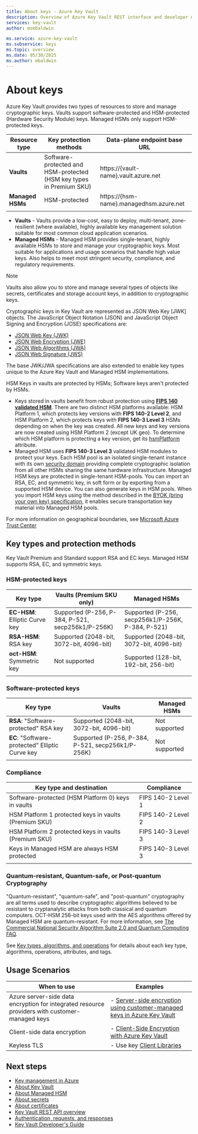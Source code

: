 ```yaml
---
title: About keys - Azure Key Vault
description: Overview of Azure Key Vault REST interface and developer details for keys.
services: key-vault
author: msmbaldwin

ms.service: azure-key-vault
ms.subservice: keys
ms.topic: overview
ms.date: 05/30/2025
ms.author: mbaldwin
---
```


# About keys

Azure Key Vault provides two types of resources to store and manage cryptographic keys. Vaults support software-protected and HSM-protected (Hardware Security Module) keys. Managed HSMs only support HSM-protected keys.

|Resource type|Key protection methods|Data-plane endpoint base URL|
|--|--|--|
| **Vaults** | Software-protected and HSM-protected (HSM key types in Premium SKU) | https://{vault-name}.vault.azure.net |
| **Managed HSMs** | HSM-protected | https://{hsm-name}.managedhsm.azure.net |
||||

- **Vaults** - Vaults provide a low-cost, easy to deploy, multi-tenant, zone-resilient (where available), highly available key management solution suitable for most common cloud application scenarios.
- **Managed HSMs** - Managed HSM provides single-tenant, highly available HSMs to store and manage your cryptographic keys. Most suitable for applications and usage scenarios that handle high value keys. Also helps to meet most stringent security, compliance, and regulatory requirements. 

> [!NOTE]
> Vaults also allow you to store and manage several types of objects like secrets, certificates and storage account keys, in addition to cryptographic keys.

Cryptographic keys in Key Vault are represented as JSON Web Key [JWK] objects. The JavaScript Object Notation (JSON) and JavaScript Object Signing and Encryption (JOSE) specifications are:

- [JSON Web Key (JWK)](https://tools.ietf.org/html/draft-ietf-jose-json-web-key)  
- [JSON Web Encryption (JWE)](https://datatracker.ietf.org/doc/html/draft-jones-json-web-encryption)  
- [JSON Web Algorithms (JWA)](https://datatracker.ietf.org/doc/html/draft-ietf-jose-json-web-algorithms)  
- [JSON Web Signature (JWS)](https://tools.ietf.org/html/draft-ietf-jose-json-web-signature) 

The base JWK/JWA specifications are also extended to enable key types unique to the Azure Key Vault and Managed HSM implementations. 

HSM Keys in vaults are protected by HSMs; Software keys aren't protected by HSMs.

- Keys stored in vaults benefit from robust protection using **[FIPS 140 validated HSM](/azure/key-vault/keys/about-keys#compliance)**. There are two distinct HSM platforms available: HSM Platform 1, which protects key versions with **FIPS 140-2 Level 2**, and HSM Platform 2, which protects keys with **FIPS 140-3 Level 3** HSMs depending on when the key was created. All new keys and key versions are now created using HSM Platform 2 (except UK geo). To determine which HSM platform is protecting a key version, get its [hsmPlatform](about-keys-details.md#key-attributes) attribute. 
- Managed HSM uses **FIPS 140-3 Level 3** validated HSM modules to protect your keys. Each HSM pool is an isolated single-tenant instance with its own [security domain](../managed-hsm/security-domain.md) providing complete cryptographic isolation from all other HSMs sharing the same hardware infrastructure. Managed HSM keys are protected in single-tenant HSM-pools. You can import an RSA, EC, and symmetric key, in soft form or by exporting from a supported HSM device. You can also generate keys in HSM pools. When you import HSM keys using the method described in the [BYOK (bring your own key) specification](../keys/byok-specification.md), it enables secure transportation key material into Managed HSM pools. 

For more information on geographical boundaries, see [Microsoft Azure Trust Center](https://azure.microsoft.com/support/trust-center/privacy/)

## Key types and protection methods

Key Vault Premium and Standard support RSA and EC keys. Managed HSM supports RSA, EC, and symmetric keys. 

### HSM-protected keys

|Key type|Vaults (Premium SKU only)|Managed HSMs|
|--|--|--|
|**EC-HSM**: Elliptic Curve key | Supported (P-256, P-384, P-521, secp256k1/P-256K)| Supported (P-256, secp256k1/P-256K, P-384, P-521)|
|**RSA-HSM**: RSA key|Supported (2048-bit, 3072-bit, 4096-bit)|Supported (2048-bit, 3072-bit, 4096-bit)|
|**oct-HSM**: Symmetric key|Not supported|Supported (128-bit, 192-bit, 256-bit)|
|||

### Software-protected keys

|Key type|Vaults|Managed HSMs|
|--|--|--|
**RSA**: "Software-protected" RSA key|Supported  (2048-bit, 3072-bit, 4096-bit)|Not supported
**EC**: "Software-protected" Elliptic Curve key |Supported  (P-256, P-384, P-521, secp256k1/P-256K)|Not supported
|||

### Compliance

|Key type and destination|Compliance|
|---|---|
|Software-protected (HSM Platform 0) keys in vaults | FIPS 140-2 Level 1 |
|HSM Platform 1 protected keys in vaults (Premium SKU)| FIPS 140-2 Level 2 |
|HSM Platform 2 protected keys in vaults (Premium SKU)| FIPS 140-3 Level 3 |
|Keys in Managed HSM are always HSM protected | FIPS 140-3 Level 3 |
|||

### Quantum-resistant, Quantum-safe, or Post-quantum Cryptography
"Quantum-resistant", "quantum-safe", and "post-quantum" cryptography are all terms used to describe cryptographic algorithms believed to be resistant to cryptanalytic attacks from both classical and quantum computers. OCT-HSM 256-bit keys used with the AES algorithms offered by Managed HSM are quantum-resistant. For more information, see [The Commercial National Security Algorithm Suite 2.0 and Quantum Computing FAQ](https://media.defense.gov/2022/Sep/07/2003071836/-1/-1/1/CSI_CNSA_2.0_FAQ_.PDF).

See [Key types, algorithms, and operations](about-keys-details.md) for details about each key type, algorithms, operations, attributes, and tags.

## Usage Scenarios

| When to use | Examples |
|--------------|-------------|
| Azure server-side data encryption for integrated resource providers with customer-managed keys | - [Server-side encryption using customer-managed keys in Azure Key Vault](/azure/security/fundamentals/encryption-models#server-side-encryption-using-customer-managed-keys-in-azure-key-vault) |
| Client-side data encryption | - [Client-Side Encryption with Azure Key Vault](/azure/storage/common/storage-client-side-encryption?tabs=dotnet)|
| Keyless TLS | - Use key [Client Libraries](../general/client-libraries.md#client-libraries-per-language-and-object) |

## Next steps
- [Key management in Azure](/azure/security/fundamentals/key-management)
- [About Key Vault](../general/overview.md)
- [About Managed HSM](../managed-hsm/overview.md)
- [About secrets](../secrets/about-secrets.md)
- [About certificates](../certificates/about-certificates.md)
- [Key Vault REST API overview](../general/about-keys-secrets-certificates.md)
- [Authentication, requests, and responses](../general/authentication-requests-and-responses.md)
- [Key Vault Developer's Guide](../general/developers-guide.md)
